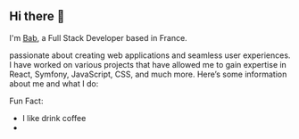 ## Hi there 👋

I'm <a href="https://bab-codes.fr/" target="_blank">Bab</a>, a Full Stack Developer based in France.

passionate about creating web applications and seamless user experiences. I have worked on various projects that have allowed me to gain expertise 
in React, Symfony, JavaScript, CSS, and much more. Here’s some information about me and what I do:


Fun Fact:
<ul>
  <li>I like drink coffee</li>
  <li></li>
</ul>
<!--
**bab882/bab882** is a ✨ _special_ ✨ repository because its `README.md` (this file) appears on your GitHub profile.

Here are some ideas to get you started:

- 🔭 I’m currently working on ...
- 🌱 I’m currently learning ...
- 👯 I’m looking to collaborate on ...
- 🤔 I’m looking for help with ...
- 💬 Ask me about ...
- 📫 How to reach me: ...
- 😄 Pronouns: ...
- ⚡ Fun fact: ...
-->
